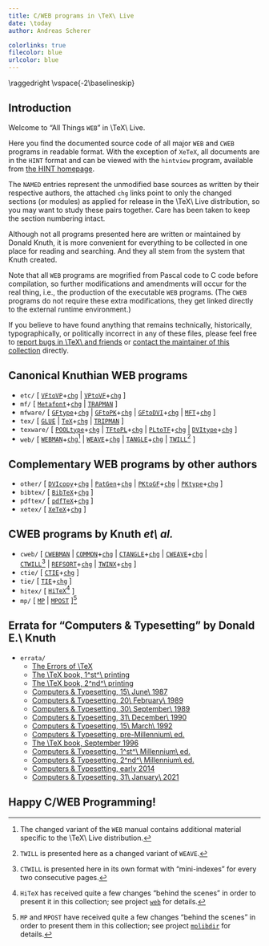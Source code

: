 ```yaml
---
title: C/WEB programs in \TeX\ Live
date: \today
author: Andreas Scherer

colorlinks: true
filecolor: blue
urlcolor: blue
---
```

\raggedright
\vspace{-2\baselineskip}

## Introduction

Welcome to “All Things `WEB`” in \TeX\ Live.

Here you find the documented source code of all major `WEB` and `CWEB` programs
in readable format.  With the exception of `XeTeX`, all documents are in the
`HINT` format and can be viewed with the `hintview` program, available from
[the HINT homepage](https://github.com/ruckertm/HINT).

The `NAMED` entries represent the unmodified base sources
as written by their respective authors, the attached `chg` links point to
only the changed sections (or modules) as applied for release in the
\TeX\ Live distribution, so you may want to study these pairs together.
Care has been taken to keep the section numbering intact.

Although not all programs presented here are written or maintained by
Donald Knuth, it is more convenient for everything to be collected in
one place for reading and searching.  And they all stem from the system
that Knuth created.

Note that all `WEB` programs are mogrified from Pascal code to C code before
compilation, so further modifications and amendments will occur for the real
thing, i.e., the production of the executable `WEB` programs.  (The `CWEB`
programs do not require these extra modifications, they get linked directly to
the external runtime environment.)

If you believe to have found anything that remains technically, historically,
typographically, or politically incorrect in any of these files, please feel
free to [report bugs in \TeX\ and friends](https://tug.org/texmfbug/) or
[contact the maintainer of this collection](mailto:andreas_github@freenet.de)
directly.

## Canonical Knuthian WEB programs

* `etc/` \[
  [`VFtoVP`](etc/vftovp.hnt)+[`chg`](etc/vftovp-changes.hnt) \|
  [`VPtoVF`](etc/vptovf.hnt)+[`chg`](etc/vptovf-changes.hnt) \]
* `mf/` \[
  [`Metafont`](mf/mf.hnt)+[`chg`](mf/mf-changes.hnt) \|
  [`TRAPMAN`](mf/trapman.hnt) \]
* `mfware/` \[
  [`GFtype`](mfware/gftype.hnt)+[`chg`](mfware/gftype-changes.hnt) \|
  [`GFtoPK`](mfware/gftopk.hnt)+[`chg`](mfware/gftopk-changes.hnt) \|
  [`GFtoDVI`](mfware/gftodvi.hnt)+[`chg`](mfware/gftodvi-changes.hnt) \|
  [`MFT`](mfware/mft.hnt)+[`chg`](mfware/mft-changes.hnt) \]
* `tex/` \[
  [`GLUE`](tex/glue.hnt) \|
  [`TeX`](tex/tex.hnt)+[`chg`](tex/tex-changes.hnt) \|
  [`TRIPMAN`](tex/tripman.hnt) \]
* `texware/` \[
  [`POOLtype`](texware/pooltype.hnt)+[`chg`](texware/pooltype-changes.hnt) \|
  [`TFtoPL`](texware/tftopl.hnt)+[`chg`](texware/tftopl-changes.hnt) \|
  [`PLtoTF`](texware/pltotf.hnt)+[`chg`](texware/pltotf-changes.hnt) \|
  [`DVItype`](texware/dvitype.hnt)+[`chg`](texware/dvitype-changes.hnt) \]
* `web/` \[
  [`WEBMAN`](web/webman.hnt)+[`chg`](web/webman-changes.hnt)[^1] \|
  [`WEAVE`](web/weave.hnt)+[`chg`](web/weave-changes.hnt) \|
  [`TANGLE`](web/tangle.hnt)+[`chg`](web/tangle-changes.hnt) \|
  [`TWILL`](web/twill.hnt)[^2] \]

[^1]: The changed variant of the `WEB` manual contains additional material
  specific to the \TeX\ Live distribution.
[^2]: `TWILL` is presented here as a changed variant of `WEAVE`.

## Complementary WEB programs by other authors

* `other/` \[
  [`DVIcopy`](other/dvicopy.hnt)+[`chg`](other/dvicopy-changes.hnt) \|
  [`PatGen`](other/patgen.hnt)+[`chg`](other/patgen-changes.hnt) \|
  [`PKtoGF`](other/pktogf.hnt)+[`chg`](other/pktogf-changes.hnt) \|
  [`PKtype`](other/pktype.hnt)+[`chg`](other/pktype-changes.hnt) \]
* `bibtex/` \[ [`BibTeX`](bibtex/bibtex.hnt)+[`chg`](bibtex/bibtex-changes.hnt) \]
* `pdftex/` \[ [`pdfTeX`](pdftex/pdftex.hnt)+[`chg`](pdftex/pdftex-changes.hnt) \]
* `xetex/` \[ [`XeTeX`](xetex/xetex.pdf)+[`chg`](xetex/xetex-changes.pdf) \]

## CWEB programs by Knuth _et\ al._

* `cweb/` \[
  [`CWEBMAN`](cweb/cwebman.hnt) \|
  [`COMMON`](cweb/common.hnt)+[`chg`](cweb/common-changes.hnt) \|
  [`CTANGLE`](cweb/ctangle.hnt)+[`chg`](cweb/ctangle-changes.hnt) \|
  [`CWEAVE`](cweb/cweave.hnt)+[`chg`](cweb/cweave-changes.hnt) \|\
  [`CTWILL`](cweb/ctwill.hnt)[^3] \|
  [`REFSORT`](cweb/refsort.hnt)+[`chg`](cweb/refsort-changes.hnt) \|
  [`TWINX`](cweb/twinx.hnt)+[`chg`](cweb/twinx-changes.hnt) \]
* `ctie/` \[ [`CTIE`](ctie/ctie.hnt)+[`chg`](ctie/ctie-changes.hnt) \]
* `tie/` \[ [`TIE`](tie/tie.hnt)+[`chg`](tie/tie-changes.hnt) \]
* `hitex/` \[ [`HiTeX`](hitex/hitex.hnt)[^4] \]
* `mp/` \[ [`MP`](mp/mp.hnt) \| [`MPOST`](mp/mpost.hnt) \][^5]

[^3]: `CTWILL` is presented here in its own format with “mini-indexes” for
  every two consecutive pages.

[^4]: `HiTeX` has received quite a few changes “behind the scenes” in
  order to present it in this collection; see project
  [`web`](https://github.com/ascherer/web) for details.

[^5]: `MP` and `MPOST` have received quite a few changes “behind the scenes” in
  order to present them in this collection; see project
  [`mplibdir`](https://github.com/ascherer/mplibdir) for details.

## Errata for “Computers & Typesetting” by Donald E.\ Knuth

* `errata/`
  * [The Errors of \TeX](errata/errorlog.hnt)
  * [The \TeX book, 1^st^\ printing](errata/errata.one.hnt)
  * [The \TeX book, 2^nd^\ printing](errata/errata.two.hnt)
  * [Computers & Typesetting, 15\ June\ 1987](errata/errata.three.hnt)
  * [Computers & Typesetting, 20\ February\ 1989](errata/errata.four.hnt)
  * [Computers & Typesetting, 30\ September\ 1989](errata/errata.five.hnt)
  * [Computers & Typesetting, 31\ December\ 1990](errata/errata.six.hnt)
  * [Computers & Typesetting, 15\ March\ 1992](errata/errata.seven.hnt)
  * [Computers & Typesetting, pre-Millennium\ ed.](errata/errata.eight.hnt)
  * [The \TeX book, September 1996](errata/errata.nine.hnt)
  * [Computers & Typesetting, 1^st^\ Millennium\ ed.](errata/errata.ten.hnt)
  * [Computers & Typesetting, 2^nd^\ Millennium\ ed.](errata/errata.eleven.hnt)
  * [Computers & Typesetting, early 2014](errata/errata.twelve.hnt)
  * [Computers & Typesetting, 31\ January\ 2021](errata/errata.hnt)

## Happy C/WEB Programming!
